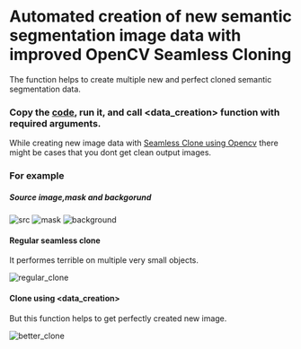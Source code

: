 # Automated creation of new semantic segmentation image data with improved OpenCV Seamless Cloning
The function helps to create multiple new and perfect cloned semantic segmentation data.

### Copy the [code](https://github.com/Dav00Arm/Segmentation_masks/blob/main/Seamless_Clone.ipynb), run it, and call <data_creation> function with required arguments. 

While creating new image data with [Seamless Clone using Opencv](https://learnopencv.com/seamless-cloning-using-opencv-python-cpp/) there might be cases that you dont get clean output images.

### For example 

##### Source image,mask and backgorund
![src](https://github.com/Dav00Arm/Segmentation_masks/blob/main/images/image.png)
![mask](https://github.com/Dav00Arm/Segmentation_masks/blob/main/images/mask_clone.jpg)
![background](https://github.com/Dav00Arm/Segmentation_masks/blob/main/images/background.jpg)

#### Regular seamless clone                                   
It performes terrible on multiple very small objects.

![regular_clone](https://github.com/Dav00Arm/Segmentation_masks/blob/main/images/normal_clone.jpg)

#### Clone using <data_creation>
But this function helps to get perfectly created new image. 

![better_clone](https://github.com/Dav00Arm/Segmentation_masks/blob/main/images/better_clone.jpg)

